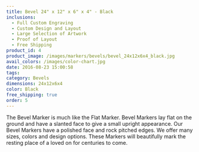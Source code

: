 ```yaml
---
title: Bevel 24" x 12" x 6" x 4" - Black
inclusions:
  - Full Custom Engraving
  - Custom Design and Layout
  - Large Selection of Artwork
  - Proof of Layout
  - Free Shipping
product_id: 4
product_image: /images/markers/bevels/bevel_24x12x6x4_black.jpg
avail_colors: /images/color-chart.jpg
date: 2016-08-23 15:00:58
tags:
category: Bevels
dimensions: 24x12x6x4
color: Black
free_shipping: true
order: 5
---
```

The Bevel Marker is much like the Flat Marker. Bevel Markers lay flat on the ground and have a slanted face to give a small upright appearance. Our Bevel Markers have a polished face and rock pitched edges. We offer many sizes, colors and design options. These Markers will beautifully mark the resting place of a loved on for centuries to come.